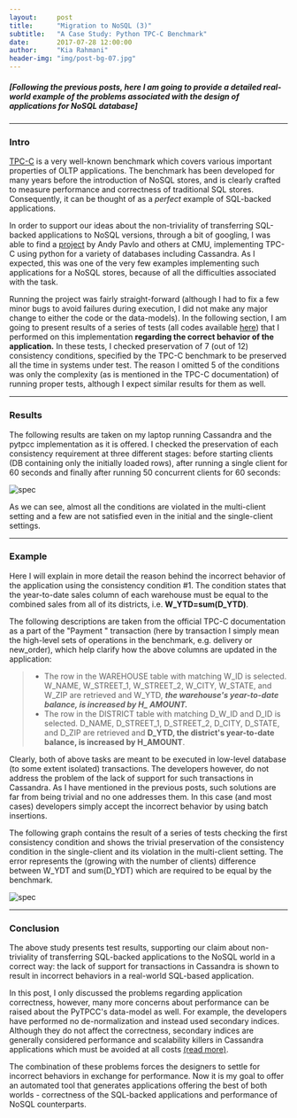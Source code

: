 ```yaml
---
layout:     post
title:      "Migration to NoSQL (3)"
subtitle:   "A Case Study: Python TPC-C Benchmark"
date:       2017-07-28 12:00:00
author:     "Kia Rahmani"
header-img: "img/post-bg-07.jpg"
---
```

##### [Following the previous posts, here I am going to provide a detailed real-world example of the problems associated with the design of applications for NoSQL database]


-----
### Intro
[TPC-C](http://www.tpc.org/tpcc/) is a very well-known benchmark which covers various important
properties of OLTP applications. The benchmark has been developed for many
years before the introduction of NoSQL stores, and is clearly crafted to
measure performance and correctness of traditional SQL stores.
Consequently, it can be thought of as a *perfect* example of SQL-backed
applications. 

In order to support our ideas about the non-triviality of transferring
SQL-backed applications to NoSQL versions, through a bit of googling, I
was able to find a [project](https://github.com/apavlo/py-tpcc) by Andy Pavlo and others at CMU, implementing TPC-C using python for a variety of
databases including Cassandra. As I expected, this was one of the very
few examples implementing such applications for a NoSQL stores, because of
all the difficulties associated with the task. 

Running the project was fairly straight-forward (although I had to fix a
few minor bugs to avoid failures during execution, I
did not make any major change to either the code or the data-models). In the
following section, I am going to present results of a series of tests (all codes available [here](https://github.com/Kiarahmani/py-tpcc/tree/master/tests))
that I performed on this implementation **regarding the correct behavior of the application.** In these tests, I checked preservation of 7 (out of 12) consistency conditions, specified by the TPC-C benchmark to be preserved all the time in systems under test.
The reason I omitted 5  of the conditions was only the complexity (as is
mentioned in the TPC-C documentation) of
running proper tests, although I expect similar results for them as well.

-----
### Results
The following results are taken on my laptop running Cassandra and the pytpcc implementation as it is
offered. I checked the preservation of each consistency requirement at
three different stages: before starting clients (DB containing only the initially loaded
rows), after running a single client for 60 seconds and finally after running 50
concurrent clients for 60 seconds:

![spec](https://raw.githubusercontent.com/Kiarahmani/kiarahmani.github.io/master/_posts/figures/allres.png
"Consistency Conditions")

As we can see, almost all the conditions are violated in the
multi-client setting and a few are not satisfied even in the initial and the single-client settings.

--- 
### Example
Here I will explain in more detail the reason behind the incorrect
behavior of the application using the consistency condition #1.
The condition states that the year-to-date sales column of each
warehouse must be equal to the combined sales from all of its
districts, i.e. **W\_YTD=sum(D\_YTD)**.

The following descriptions are taken from the official TPC-C documentation as a part
of the "Payment " transaction (here by transaction I simply mean the
high-level sets of operations in the benchmark, e.g. delivery or
new\_order), which help
clarify how the above columns are updated in the application:

>* The row in the WAREHOUSE table with matching W\_ID is selected. W\_NAME,
>W\_STREET\_1, W\_STREET\_2, W\_CITY, W\_STATE, and W\_ZIP are retrieved and
>W\_YTD, ***the warehouse's year-to-date balance, is increased by H\_ AMOUNT.***
>* The row in the DISTRICT table with matching D\_W\_ID and D\_ID is
>selected. D\_NAME, D\_STREET\_1, D\_STREET\_2, D\_CITY, D\_STATE, and D\_ZIP
>are retrieved and **D\_YTD, the district's year-to-date balance, is
>increased by H\_AMOUNT**.

Clearly, both of above tasks are meant to be executed in low-level database
(to some extent isolated) transactions. The developers however, do not
address the problem of the lack of support for such transactions in
Cassandra. As I have mentioned in the previous posts, such solutions are far
from being trivial and no one addresses them. In this case (and most
cases) developers simply accept the incorrect behavior by using batch
insertions.

The following graph contains the result of a series of tests checking
the first consistency condition and shows the trivial preservation of the consistency
condition in the single-client and its violation in the
multi-client setting. The error represents the (growing with the number of clients) difference between W\_YDT and
sum(D\_YDT) which are required to be equal by the benchmark.



![spec](https://raw.githubusercontent.com/Kiarahmani/kiarahmani.github.io/master/_posts/figures/cc1.png
"Condition#1")



----
### Conclusion
The above study presents test results, supporting our claim about non-triviality
of transferring SQL-backed applications to the NoSQL world in a correct 
way: the lack of support for transactions in Cassandra is shown to result in incorrect behaviors in a real-world SQL-based application. 

In this post, I only discussed the problems regarding application correctness, however, many more concerns
about performance can be raised about the PyTPCC's data-model as well. 
For example, the developers have performed no
de-normalization and instead used secondary indices. Although they do
not affect the correctness, secondary indices are generally
considered performance and scalability killers in Cassandra
applications which must be avoided at all costs [(read
more)](https://pantheon.io/blog/cassandra-scale-problem-secondary-indexes).

The combination of these problems forces the designers to settle for
incorrect behaviors in exchange for performance. Now it is my goal to offer an
automated tool that generates applications offering the best of both
worlds - correctness of the SQL-backed applications and performance of NoSQL
counterparts.
























